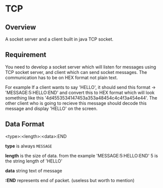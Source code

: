 # TCP
## Overview
A socket server and a client built in java TCP socket.

## Requirement
You need to develop a socket server which will listen for messages using TCP socket server, and client which can send socket messages.
The communication has to be on HEX format not plain text.

For example
If a client wants to say 'HELLO', it should send this format -> 'MESSAGE:5:HELLO:END' and convert this to HEX format which will look something like this '4d4553534147453a353a48454c4c4f3a454e44'. The other client who is going to recieve this message should decode this message and display 'HELLO' on the screen.

## Data Format
&lt;type&gt;:&lt;length&gt;:&lt;data&gt;:END

**type** is always `MESSAGE`

**length** is the size of data. from the example 'MESSAGE:5:HELLO:END' 5 is the string length of 'HELLO'

**data** string text of message

**:END** represents end of packet. (useless but worth to mention)
